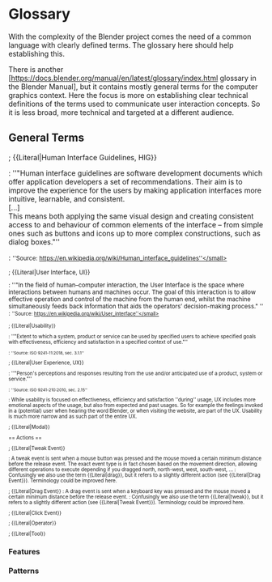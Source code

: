 # Glossary

With the complexity of the Blender project comes the need of a common language with clearly defined terms. The glossary here should help establishing this.

There is another [https://docs.blender.org/manual/en/latest/glossary/index.html glossary in the Blender Manual], but it contains mostly general terms for the computer graphics context. Here the focus is more on establishing clear technical definitions of the terms used to communicate user interaction concepts. So it is less broad, more technical and targeted at a different audience.

## General Terms

; {{Literal|Human Interface Guidelines, HIG}}

: ''"Human interface guidelines are software development documents which offer application developers a set of recommendations. Their aim is to improve the experience for the users by making application interfaces more intuitive, learnable, and consistent.<br/>[...]<br/>This means both applying the same visual design and creating consistent access to and behaviour of common elements of the interface – from simple ones such as buttons and icons up to more complex constructions, such as dialog boxes."''

: <small>''Source: https://en.wikipedia.org/wiki/Human_interface_guidelines''</small>

; {{Literal|User Interface, UI}}

: ''"In the field of human–computer interaction, the User Interface is the space where interactions between humans and machines occur. The goal of this interaction is to allow effective operation and control of the machine from the human end, whilst the machine simultaneously feeds back information that aids the operators’ decision-making process."
''
: <small>''Source: https://en.wikipedia.org/wiki/User_interface''</small>

; {{Literal|Usability}}

: ''"Extent to which a system, product or service can be used by specified users to achieve specified goals with effectiveness, efficiency and satisfaction in a specified context of use."''

: <small>''Source: ISO 9241-11:2018, sec. 3.1.1''</small>

; {{Literal|User Experience, UX}}

: ''"Person's perceptions and responses resulting from the use and/or anticipated use of a product, system or service."''

: <small>''Source: ISO 9241-210:2010, sec. 2.15''</small>

: While usability is focused on effectiveness, efficiency and satisfaction ''during'' usage, UX includes more emotional aspects of the usage, but also from expected and past usages. So for example the feelings invoked in a (potential) user when hearing the word Blender, or when visiting the website, are part of the UX. Usability is much more narrow and as such part of the entire UX.

; {{Literal|Modal}}

== Actions ==

; {{Literal|Tweak Event}}

: A tweak event is sent when a mouse button was pressed and the mouse moved a certain minimum distance before the release event. The exact event type is in fact chosen based on the movement direction, allowing different operations to execute depending if you dragged north, north-west, west, south-west, ...
: Confusingly we also use the term {{Literal|drag}}, but it refers to a slightly different action (see {{Literal|Drag Event}}). Terminology could be improved here.

; {{Literal|Drag Event}}
: A drag event is sent when a keyboard key was pressed and the mouse moved a certain minimum distance before the release event.
: Confusingly we also use the term {{Literal|tweak}}, but it refers to a slightly different action (see {{Literal|Tweak Event}}). Terminology could be improved here.

; {{Literal|Click Event}}

; {{Literal|Operator}}

; {{Literal|Tool}}

## Features

## Patterns

